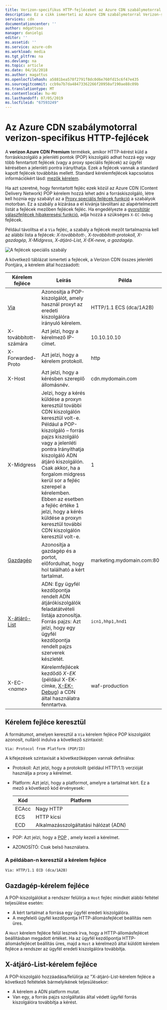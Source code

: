 ```yaml
---
title: Verizon-specifikus HTTP-fejléceket az Azure CDN szabálymotorral |} A Microsoft Docs
description: Ez a cikk ismerteti az Azure CDN szabálymotorral Verizon-specifikus HTTP-fejlécek használata.
services: cdn
documentationcenter: ''
author: mdgattuso
manager: danielgi
editor: ''
ms.assetid: ''
ms.service: azure-cdn
ms.workload: media
ms.tgt_pltfrm: na
ms.devlang: na
ms.topic: article
ms.date: 04/16/2018
ms.author: magattus
ms.openlocfilehash: a5881bea578f2791f8dc0d6e760fd15c6f47e435
ms.sourcegitcommit: ccb9a7b7da48473362266f20950af190ae88c09b
ms.translationtype: MT
ms.contentlocale: hu-HU
ms.lasthandoff: 07/05/2019
ms.locfileid: "67593249"
---
```

# <a name="verizon-specific-http-headers-for-azure-cdn-rules-engine"></a>Az Azure CDN szabálymotorral verizon-specifikus HTTP-fejlécek

A **verizon Azure CDN Premium** termékek, amikor HTTP-kérést küld a forráskiszolgáló a jelenléti pontok (POP) kiszolgáló adhat hozzá egy vagy több fenntartott fejlécek (vagy a proxy speciális fejlécek) az ügyfél kérésében a jelenléti pontra irányíthatja. Ezek a fejlécek vannak a standard kapott fejlécek továbbítás mellett. Standard kérelemfejlécek kapcsolatos információkért lásd: [mezők kérelem](https://en.wikipedia.org/wiki/List_of_HTTP_header_fields#Request_fields).

Ha azt szeretné, hogy fenntartott fejléc ezek közül az Azure CDN (Content Delivery Network) POP kérelem hozzá lehet adni a forráskiszolgáló, létre kell hoznia egy szabályt az a [Proxy speciális fejlécek funkció](cdn-verizon-premium-rules-engine-reference-features.md#proxy-special-headers) a szabályok motorban. Ez a szabály a kizárása a el kívánja távolítani az alapértelmezett listát a fejlécek mezőben fejlécek fejléc. Ha engedélyezte a [gyorsítótár válaszfejlécek hibakeresési funkció](cdn-verizon-premium-rules-engine-reference-features.md#debug-cache-response-headers), adja hozzá a szükséges `X-EC-Debug` fejlécek. 

Például távolítsa el a `Via` fejléc, a szabály a fejlécek mezőt tartalmaznia kell az alábbi lista a fejlécek: *X-továbbított-, X-továbbított-protokoll, X-gazdagép, X-Midgress, X-átjáró-List, X-EK-neve, a gazdagép*. 

![A fejlécek speciális szabály](./media/cdn-http-headers/cdn-proxy-special-header-rule.png)

A következő táblázat ismerteti a fejlécek, a Verizon CDN összes jelenléti Pontjára, a kérelem által hozzáadott:

Kérelem fejléce | Leírás | Példa
---------------|-------------|--------
[Via](#via-request-header) | Azonosítja a POP-kiszolgálót, amely használ proxyt az eredeti kiszolgálóra irányuló kérelem. | HTTP/1.1 ECS (dca/1A2B)
X-továbbított-számára | Azt jelzi, hogy a kérelmező IP-címet.| 10.10.10.10
X-Forwarded-Proto | Azt jelzi, hogy a kérelem protokoll. | http
X-Host | Azt jelzi, hogy a kérésben szereplő állomásnév. | cdn.mydomain.com
X-Midgress | Jelzi, hogy a kérés küldése a proxyn keresztül további CDN kiszolgálón keresztül volt-e. Például a POP-kiszolgáló – forrás pajzs kiszolgáló vagy a jelenléti pontra Irányíthatja kiszolgáló ADN átjáró kiszolgálón. <br />Csak akkor, ha a forgalom midgress kerül sor a fejléc szerepel a kérelemben. Ebben az esetben a fejléc értéke 1 jelzi, hogy a kérés küldése a proxyn keresztül további CDN kiszolgálón keresztül volt-e.| 1
[Gazdagép](#host-request-header) | Azonosítja a gazdagép és a portot, előfordulhat, hogy hol található a kért tartalmat. | marketing.mydomain.com:80
[X-átjáró-List](#x-gateway-list-request-header) | ADN: Egy ügyfél kezdőpontja rendelt ADN átjárókiszolgálók feladatátvételi listája azonosítja. <br />Forrás pajzs: Azt jelzi, hogy egy ügyfél kezdőpontja rendelt pajzs szerverek készletét. | `icn1,hhp1,hnd1`
X-EC- _&lt;name&gt;_ | Kérelemfejlécek kezdődő *X-EK* (például X-EK-címke, [X-EK-Debug](cdn-http-debug-headers.md)) a CDN által használatra fenntartva.| waf-production

## <a name="via-request-header"></a>Kérelem fejléce keresztül
A formátumot, amelyen keresztül a `Via` kérelem fejléce POP kiszolgálót azonosít, nulláról indulva a következő szintaxist:

`Via: Protocol from Platform (POP/ID)` 

A kifejezések szintaxisát a következőképpen vannak definiálva:
- Protokoll: Azt jelzi, hogy a protokollt (például HTTP/1.1) verzióját használja a proxy a kérelmet. 

- Platform: Azt jelzi, hogy a platformot, amelyre a tartalmat kért. Ez a mező a következő kód érvényesek: 

    Kód | Platform
    -----|---------
    ECAcc | Nagy HTTP
    ECS   | HTTP kicsi
    ECD   | Alkalmazásszolgáltatási hálózat (ADN)

- POP: Azt jelzi, hogy a [POP](cdn-pop-abbreviations.md) , amely kezeli a kérelmet. 

- AZONOSÍTÓ: Csak belső használatra.

### <a name="example-via-request-header"></a>A példában-n keresztül a kérelem fejléce

`Via: HTTP/1.1 ECD (dca/1A2B)`

## <a name="host-request-header"></a>Gazdagép-kérelem fejléce
A POP-kiszolgálókat a rendszer felülírja a `Host` fejléc mindkét alábbi feltétel teljesülése esetén:
- A kért tartalmat a forrása egy ügyfél eredeti kiszolgálóra.
- A megfelelő ügyfél kezdőpontja HTTP-állomásfejlécet beállítás nem üres.

A `Host` kérelem fejléce felül lesznek írva, hogy a HTTP-állomásfejlécet beállításban megadott értéket.
Ha az ügyfél kezdőpontja HTTP-állomásfejlécet beállítás üres, majd a `Host` a kérelmező által küldött kérelem fejléce a rendszer az ügyfél eredeti kiszolgálóra továbbítja.

## <a name="x-gateway-list-request-header"></a>X-átjáró-List-kérelem fejléce
A POP-kiszolgáló hozzáadása/felülírja az "X-átjáró-List-kérelem fejléce a következő feltételek bármelyikének teljesülésekor:
- A kérelem a ADN platform mutat.
- Van egy, a forrás pajzs szolgáltatás által védett ügyfél forrás kiszolgálóra továbbítja a kérést.

